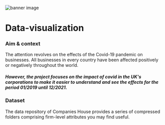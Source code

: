 ![banner image](https://www.physiology.org/images/default-source/images-for-testing/covid-19.jpg?sfvrsn=b12e0bb3_2)

# Data-visualization

### Aim & context

The attention revolves on the effects of the Covid-19 pandemic on businesses. All businesses in every country have been affected positively or negatively throughout the world. 
##### However, the project focuses on the impact of covid in the UK's corporations to make it easier to understand and see the effects for the period 01/2019 until 12/2021.

### Dataset

The data repository of Companies House provides a series of compressed folders comprising firm-level attributes you may find useful. 

